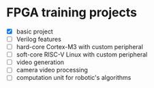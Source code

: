 # FPGA training projects

- [x] basic project
- [ ] Verilog features
- [ ] hard-core Cortex-M3 with custom peripheral
- [ ] soft-core RISC-V Linux with custom peripheral
- [ ] video generation
- [ ] camera video processing
- [ ] computation unit for robotic's algorithms
